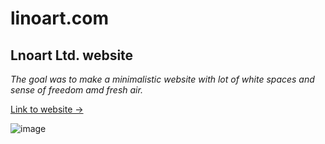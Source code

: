 # linoart.com
## Lnoart Ltd. website

_The goal was to make a minimalistic website with lot of white spaces and sense of freedom amd fresh air._

[Link to website ->](www.linoart.com)

![image](https://github.com/Nikolay-St-D/linoart.com/assets/126271396/986481c8-3522-46b1-b8aa-11f4248d148c)
